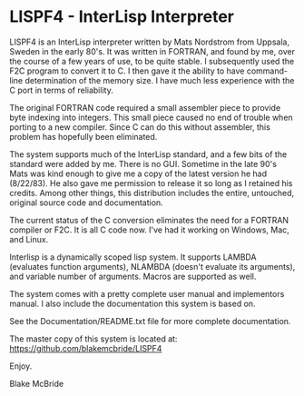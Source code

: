 
LISPF4 - InterLisp Interpreter
=======================

LISPF4 is an InterLisp interpreter written by Mats Nordstrom from Uppsala, Sweden in the early 80's.  It was written in FORTRAN, and found by me, over the course of a few years of use, to be quite stable.  I subsequently used the F2C program to convert it to C.  I then gave it the ability to have command-line determination of the memory size.  I have much less experience with the C port in terms of reliability.

The original FORTRAN code required a small assembler piece to provide byte indexing into integers.  This small piece caused no end of trouble when porting to a new compiler.  Since C can do this without assembler, this problem has hopefully been eliminated.

The system supports much of the InterLisp standard, and a few bits of the standard were added by me.  There is no GUI.  Sometime in the late 90's Mats was kind enough to give me a copy of the latest version he had (8/22/83).  He also gave me permission to release it so long as I retained his credits.  Among other things, this distribution includes the entire, untouched, original source code and documentation.

The current status of the C conversion eliminates the need for a FORTRAN compiler or F2C.  It is all C code now.  I've had it working on Windows, Mac, and Linux.

Interlisp is a dynamically scoped lisp system.  It supports LAMBDA (evaluates function arguments), NLAMBDA (doesn't evaluate its arguments), and variable number of arguments.  Macros are supported as well.

The system comes with a pretty complete user manual and implementors manual.  I also include the documentation this system is based on.

See the Documentation/README.txt file for more complete documentation.

The master copy of this system is located at:  https://github.com/blakemcbride/LISPF4

Enjoy.

Blake McBride
